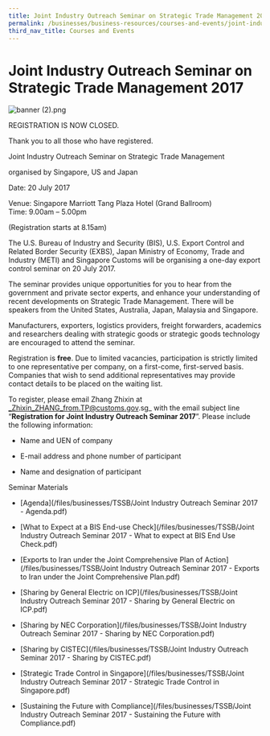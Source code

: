 ```yaml
---
title: Joint Industry Outreach Seminar on Strategic Trade Management 2017
permalink: /businesses/business-resources/courses-and-events/joint-industry-outreach-on-strategic-trade-management-2017
third_nav_title: Courses and Events
---
```


# Joint Industry Outreach Seminar on Strategic Trade Management 2017

![banner (2).png](/images/banner%20(2).png)

REGISTRATION IS NOW CLOSED.

Thank you to all those who have registered.

Joint Industry Outreach Seminar on Strategic Trade Management

organised by Singapore, US and Japan

Date: 20 July 2017

Venue: Singapore Marriott Tang Plaza Hotel (Grand Ballroom)  
Time: 9.00am – 5.00pm

(Registration starts at 8.15am)

The U.S. Bureau of Industry and Security (BIS), U.S. Export Control and Related Border Security (EXBS), Japan Ministry of Economy, Trade and Industry (METI) and Singapore Customs will be organising a one-day export control seminar on 20 July 2017.

The seminar provides unique opportunities for you to hear from the government and private sector experts, and enhance your understanding of recent developments on Strategic Trade Management. There will be speakers from the United States, Australia, Japan, Malaysia and Singapore.

Manufacturers, exporters, logistics providers, freight forwarders, academics and researchers dealing with strategic goods or strategic goods technology are encouraged to attend the seminar.

Registration is  **free**. Due to limited vacancies, participation is strictly limited to  one  representative per company, on a first-come, first-served basis. Companies that wish to send additional representatives may provide contact details to be placed on the waiting list.

To register, please email Zhang Zhixin at  _Zhixin_ZHANG_from.TP@customs.gov.sg_  with the email subject line “**Registration for Joint Industry Outreach Seminar 2017**”. Please include the following information:

-   Name and UEN of company
    
-   E-mail address and phone number of participant
    
-   Name and designation of participant
    

Seminar Materials

-   [Agenda](/files/businesses/TSSB/Joint Industry Outreach Seminar 2017 - Agenda.pdf)
    
-   [What to Expect at a BIS End-use Check](/files/businesses/TSSB/Joint Industry Outreach Seminar 2017 - What to expect at BIS End Use Check.pdf)
    
-   [Exports to Iran under the Joint Comprehensive Plan of Action](/files/businesses/TSSB/Joint Industry Outreach Seminar 2017 - Exports to Iran under the Joint Comprehensive Plan.pdf)
    
-   [Sharing by General Electric on ICP](/files/businesses/TSSB/Joint Industry Outreach Seminar 2017 - Sharing by General Electric on ICP.pdf)
    
-   [Sharing by NEC Corporation](/files/businesses/TSSB/Joint Industry Outreach Seminar 2017 - Sharing by NEC Corporation.pdf)
    
-   [Sharing by CISTEC](/files/businesses/TSSB/Joint Industry Outreach Seminar 2017 - Sharing by CISTEC.pdf)
    
-   [Strategic Trade Control in Singapore](/files/businesses/TSSB/Joint Industry Outreach Seminar 2017 - Strategic Trade Control in Singapore.pdf)
    
-   [Sustaining the Future with Compliance](/files/businesses/TSSB/Joint Industry Outreach Seminar 2017 - Sustaining the Future with Compliance.pdf)
